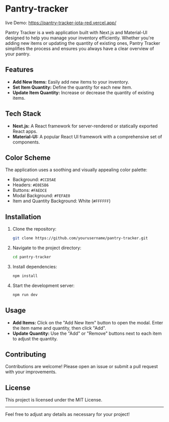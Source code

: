 # Pantry-tracker

live Demo: https://pantry-tracker-iota-red.vercel.app/


Pantry Tracker is a web application built with Next.js and Material-UI designed to help you manage your inventory efficiently. Whether you're adding new items or updating the quantity of existing ones, Pantry Tracker simplifies the process and ensures you always have a clear overview of your pantry.

## Features

- **Add New Items:** Easily add new items to your inventory.
- **Set Item Quantity:** Define the quantity for each new item.
- **Update Item Quantity:** Increase or decrease the quantity of existing items.

## Tech Stack

- **Next.js:** A React framework for server-rendered or statically exported React apps.
- **Material-UI:** A popular React UI framework with a comprehensive set of components.

## Color Scheme

The application uses a soothing and visually appealing color palette:

- Background: `#CCD5AE`
- Headers: `#E0E5B6`
- Buttons: `#FAEDCE`
- Modal Background: `#FEFAE0`
- Item and Quantity Background: White (`#FFFFFF`)

## Installation

1. Clone the repository:
   ```bash
   git clone https://github.com/yourusername/pantry-tracker.git
   ```
2. Navigate to the project directory:
   ```bash
   cd pantry-tracker
   ```
3. Install dependencies:
   ```bash
   npm install
   ```
4. Start the development server:
   ```bash
   npm run dev
   ```

## Usage

- **Add Items:** Click on the "Add New Item" button to open the modal. Enter the item name and quantity, then click "Add".
- **Update Quantity:** Use the "Add" or "Remove" buttons next to each item to adjust the quantity.

## Contributing

Contributions are welcome! Please open an issue or submit a pull request with your improvements.

## License

This project is licensed under the MIT License.

---

Feel free to adjust any details as necessary for your project!
